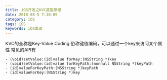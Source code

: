 ```yaml
---
title: iOS开发之KVC底层原理
date: 2018-08-5 7:10:09
category: iOS
tags: iOS
keywords: iOS面试
---
```

KVC的全称是Key-Value Coding 俗称键值编码，可以通过一个key来访问某个属性
常见的API有

```objc
- (void)setValue:(id)value forKey:(NSString *)key
- (void)setValue:(id)value forKeyPath:(nonnull NSString *)keyPath
- (id)valueForKeyPath:(NSString *)keyPath
- (id)valueForKey:(NSString *)key
```
 

